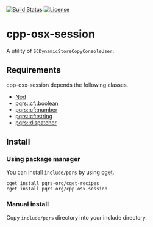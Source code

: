 [![Build Status](https://github.com/pqrs-org/cpp-osx-session/workflows/CI/badge.svg)](https://github.com/pqrs-org/cpp-osx-session/actions)
[![License](https://img.shields.io/badge/license-Boost%20Software%20License-blue.svg)](https://github.com/pqrs-org/cpp-osx-session/blob/master/LICENSE.md)

# cpp-osx-session

A utility of `SCDynamicStoreCopyConsoleUser`.

## Requirements

cpp-osx-session depends the following classes.

- [Nod](https://github.com/fr00b0/nod)
- [pqrs::cf::boolean](https://github.com/pqrs-org/cpp-cf-boolean)
- [pqrs::cf::number](https://github.com/pqrs-org/cpp-cf-number)
- [pqrs::cf::string](https://github.com/pqrs-org/cpp-cf-string)
- [pqrs::dispatcher](https://github.com/pqrs-org/cpp-dispatcher)

## Install

### Using package manager

You can install `include/pqrs` by using [cget](https://github.com/pfultz2/cget).

```shell
cget install pqrs-org/cget-recipes
cget install pqrs-org/cpp-osx-session
```

### Manual install

Copy `include/pqrs` directory into your include directory.
